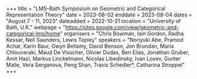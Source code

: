 +++
title = "LMS–Bath Symposium on Geometric and Categorical Representation Theory"
date = 2023-08-02
enddate = 2023-08-04
dates = "August 7 - 11, 2023"
dateadded = 2022-10-21
location = "University of Bath, U.K."
webpage = "https://sites.google.com/view/geometric-and-categorical-lms/home"
organisers = "Chris Bowman, Iain Gordon, Radha Kessar, Neil Saunders, Lewis Topley"
speakers = "Noriyuki Abe, Pramod Achar, Karin Baur, Gwyn Bellamy, David Benson, Jon Brundan, Maria Chlouveraki, Maud De Visscher, Olivier Dudas, Ben Elias, Jonathan Gruber, Amit Hazi, Markus Linckelmann, Nicolas Libedinsky, Ivan Losev, Gunter Malle, Vera Serganova, Peng Shan, Travis Schedler*, Catharina Stroppel"
+++
